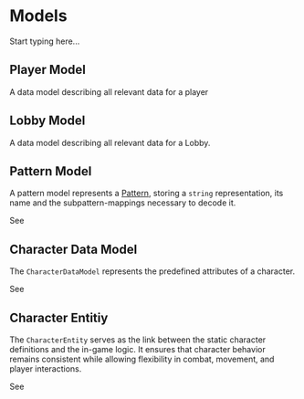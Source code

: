 # Models

Start typing here...

## Player Model

A data model describing all relevant data for a player

## Lobby Model

A data model describing all relevant data for a Lobby.

## Pattern Model
A pattern model represents a [Pattern](Patterns.md), storing a `string` representation, its name and the subpattern-mappings necessary to decode it.

See [](PatternModel.md)

## Character Data Model

The `CharacterDataModel` represents the predefined attributes of a character.

See [](CharacterDataModel.md)

## Character Entitiy
The `CharacterEntity` serves as the link between the static character definitions and the in-game logic.
It ensures that character behavior remains consistent while allowing flexibility in combat, movement, and player interactions.

See [](CharacterDataModel.md)
